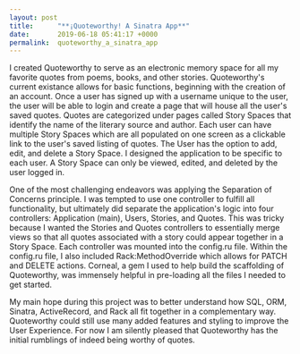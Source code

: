 ```yaml
---
layout: post
title:      "**¡Quoteworthy! A Sinatra App**"
date:       2019-06-18 05:41:17 +0000
permalink:  quoteworthy_a_sinatra_app
---
```



I created Quoteworthy to serve as an electronic memory space for all my favorite quotes from poems, books, and other stories. Quoteworthy's current existance allows for basic functions, beginning with the creation of an account. Once a user has signed up with a username unique to the user, the user will be able to login and create a page that will house all the user's saved quotes. Quotes are categorized under pages called Story Spaces that identify the name of the literary source and author. Each user can have multiple Story Spaces which are all populated on one screen as a clickable link to the user's saved listing of quotes. The User has the option to add, edit, and delete a Story Space. I designed the application to be specific to each user. A Story Space can only be viewed, edited, and deleted by the user logged in. 

One of the most challenging endeavors was applying the Separation of Concerns principle. I was tempted to use one controller to fulfill all functionality, but ultimately did separate the application's logic into four controllers: Application (main), Users, Stories, and Quotes. This was tricky because I wanted the Stories and Quotes controllers to essentially merge views so that all quotes associated with a story could appear together in a Story Space. Each controller was mounted into the config.ru file. Within the config.ru file, I also included Rack:MethodOverride which allows for PATCH and DELETE actions. Corneal, a gem I used to help build the scaffolding of Quoteworthy, was immensely helpful in pre-loading all the files I needed to get started. 

My main hope during this project was to better understand how SQL, ORM, Sinatra, ActiveRecord, and Rack all fit together in a complementary way. Quoteworthy could still use many added features and styling to improve the User Experience. For now I am silently pleased that Quoteworthy has the initial rumblings of indeed being worthy of quotes. 




